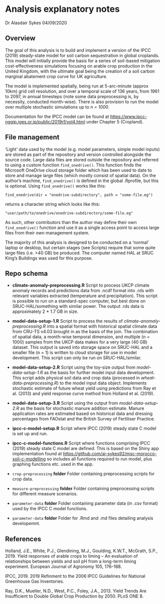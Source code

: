 Analysis explanatory notes
================
Dr Alasdair Sykes
04/09/2020

## Overview

The goal of this analysis is to build and implement a version of the
IPCC (2019) steady-state model for soil carbon sequestration in global
croplands. This model will initially provide the basis for a series of
soil-based mitigation cost-effectiveness simulations focusing on arable
crop production in the United Kingdom, with the ultimate goal being the
creation of a soil carbon marginal abatement crop curve for UK
agriculture.

The model is implemented spatially, being run at 5-arc-minute (approx
10km) grid cell resolution, and over a temporal scale of 136 years, from
1961 to 2097, in annual timesteps (note some data preprocessing is, by
necessity, conducted month-wise). There is also provision to run the
model over multiple stochastic simulations up to *n = 1000*.

Documentation for the IPCC model can be found at
<https://www.ipcc-nggip.iges.or.jp/public/2019rf/vol4.html> under
Chapter 5 (Cropland).

## File management

‘Light’ data used by the model (e.g. model parameters, simple model
inputs) are stored as part of the repository and version controlled
alongside the source code. Large data files are stored outside the
repository and referred to using a custom function `find_onedrive()`.
This function finds the Microsoft OneDrive cloud storage folder which
has been used to date to store and manage large files (which mostly
consist of spatial data). On the author’s machine, `find_onedrive()` is
defined in the global .Rprofile, but this is optional. Using
`find_onedrive()` works like this:

`find_onedrive(dir = "onedrive-subdirectory", path = "some-file.eg")`

returns a character string which looks like this:

`"user/path/to/onedrive/onedrive-subdirectory/some-file.eg"`

As such, other contributors than the author may define their own
`find_onedrive()` function and use it as a single access point to access
large files from their own management system.

The majority of this analysis is designed to be conducted on a ‘normal’
laptop or desktop, but certain stages (see Scripts) require that some
quite large files (i.e. \>40 GB) be produced. The computer named HAL at
SRUC King’s Buildings was used for this purpose.

## Repo schema

  - **climate-anomaly-preprocessing.R** Script to process UKCP climate
    anomaly records and predictions data from .ncdf format into .rds
    with relevant variables extracted (temperature and precipitation).
    This script is possible to run on a standard-spec computer, but best
    done on SRUC-HAL/something with similar power. The output .rds data
    is approximately 2 \* 1.7 GB in size.

  - **model-data-setup-1.R** Script to process the results of
    *climate-anomaly-preprocessing.R* into a spatial format with
    historical spatial climate data from CRU-TS v4.03 brought in as the
    basis of the join. The combination of spatial data, a month-wise
    temporal dimension, and multiple (n = 1000) samples from the UKCP
    data makes for a very large (40 GB) dataset. This output is saved
    into storage space on SRUC-HAL and a smaller file (n = 1) is written
    to cloud storage for use in model development. This script can only
    be run on SRUC-HAL/similar.

  - **model-data-setup-2.R** Script using the toy-size output from
    *model-data-setup-1.R* as the basis for further model input data
    development. This script adds physical soil data and crop data
    (processed in *wheat-data-preprocessing.R*) to the model input data
    object. Implements stochastic estimate of future wheat yield using
    predictions from Ray et al. (2013) and yield response curve method
    from Holland et al. (2019).

  - **model-data-setup-3.R** Script using the output from
    *model-data-setup-2.R* as the basis for stochastic manure addition
    estimate. Manure application rates are estimated based on historical
    data and dressing percentages from FAOstat and the British Survey of
    Fertiliser Practice.

  - **ipcc-c-model-setup.R** Script where IPCC (2019) steady state C
    model is set up and run.

  - **ipcc-c-model-functions.R** Script where functions comprising IPCC
    (2019) steady state C model are defined. This is based on the Shiny
    app implementation found at
    <https://github.com/aj-sykes92/msc-morocco-soil-c-modelling> so
    includes all functions required to run model, plus graphing
    functions etc. used in the app.

  - `crop-preprocessing` **folder** Folder containing preprocessing
    scripts for crop data.

  - `measure-preprocessing` **folder** Folder containing preprocessing
    scripts for different measure scenarios.

  - `parameter-data` **folder** Folder containing parameter data (in
    .csv format) used by the IPCC C model functions.

  - `parameter-data` **folder** Folder for .Rmd and .md files detailing
    analysis developemnt.

## References

<div id="refs" class="references">

<div id="ref-Holland2019">

Holland, J.E., White, P.J., Glendining, M.J., Goulding, K.W.T., McGrath,
S.P., 2019. Yield responses of arable crops to liming – An evaluation of
relationships between yields and soil pH from a long-term liming
experiment. European Journal of Agronomy 105, 176–188.

</div>

<div id="ref-IPCC2019">

IPCC, 2019. 2019 Refinment to the 2006 IPCC Guidelines for National
Greenhouse Gas Inventories.

</div>

<div id="ref-Ray2013">

Ray, D.K., Mueller, N.D., West, P.C., Foley, J.A., 2013. Yield Trends
Are Insufficient to Double Global Crop Production by 2050. PLoS ONE 8.

</div>

</div>

